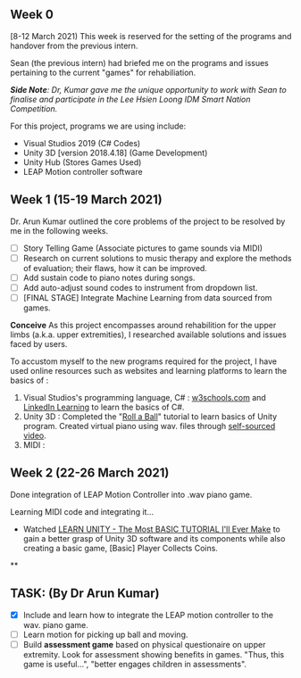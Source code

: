 ## Week 0
[8-12 March 2021) 
This week is reserved for the setting of the programs and handover from the previous intern.

Sean (the previous intern) had briefed me on the programs and issues pertaining to the current "games" for rehabiliation. 

***Side Note**: Dr, Kumar gave me the unique opportunity to work with Sean to finalise and participate in the Lee Hsien Loong IDM Smart Nation Competition.*

For this project, programs we are using include:
 - Visual Studios 2019 (C# Codes)
 - Unity 3D [version 2018.4.18] (Game Development)
 - Unity Hub (Stores Games Used)
 - LEAP Motion controller software

## Week 1 (15-19 March 2021)
Dr. Arun Kumar outlined the core problems of the project to be resolved by me in the following weeks.

 - [ ] Story Telling Game (Associate pictures to game sounds via MIDI)
 - [ ] Research on current solutions to music therapy and explore the methods of evaluation; their flaws, how it can be improved.
 - [ ] Add sustain code to piano notes during songs.
 - [ ] Add auto-adjust sound codes to instrument from dropdown list.
 - [ ] [FINAL STAGE] Integrate Machine Learning from data sourced from games.

**Conceive**
As this project encompasses around rehabilition for the upper limbs (a.k.a. upper extremities), I researched available solutions and issues faced by users. 

To accustom myself to the new programs required for the project, I have used online resources such as websites and learning platforms to learn the basics of :  
1. Visual Studios's programming language, C# : [w3schools.com](https://www.w3schools.com/cs/default.asp) and [LinkedIn Learning](https://www.linkedin.com/learning/visual-studio-essential-training-05-code-editors/explore-the-default-editor-settings?u=2122804) to learn the basics of C#. 
2. Unity 3D : Completed the "[Roll a Ball](https://learn.unity.com/project/roll-a-ball)" tutorial to learn basics of Unity program. Created virtual piano using wav. files through [self-sourced video](https://www.youtube.com/watch?v=bkE1YSSdOLU).
3. MIDI : 

## Week 2 (22-26 March 2021)
Done integration of LEAP Motion Controller into .wav piano game.

Learning MIDI code and integrating it...

- Watched [LEARN UNITY - The Most BASIC TUTORIAL I'll Ever Make](https://www.youtube.com/watch?v=pwZpJzpE2lQ)  to gain a better grasp of Unity 3D software and its components while also creating a basic game, [Basic] Player Collects Coins.

**
## TASK: (By Dr Arun Kumar)
 - [x] Include and learn how to integrate the LEAP motion controller to the wav. piano game. 
 - [ ] Learn motion for picking up ball and moving. 
 - [ ] Build **assessment game** based on physical questionaire on upper extremity. Look for assessment showing benefits in games. "Thus, this game is useful...", "better engages children in assessments".
<!--stackedit_data:
eyJoaXN0b3J5IjpbMTAxMzQzNzYzMiwtMTYxMzE5MjU5MywtMT
E5Nzc3MDQzMyw0MjU5NTI3MTIsLTIxMzY5NDUzNDksLTExNDY1
ODM3MzYsLTE0Mzg1MDM3OTMsMTc2NTI5ODc4NCwxMTY5MDA1Mz
Q4LDEzOTkzNTAyOTUsMTAyMDc5NjUwOCwtMTM4MjQxMjA2Miwt
NDY3MTUyOTMwXX0=
-->